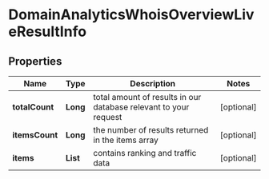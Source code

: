 # DomainAnalyticsWhoisOverviewLiveResultInfo


## Properties

| Name | Type | Description | Notes |
|------------ | ------------- | ------------- | -------------|
**totalCount** | **Long** | total amount of results in our database relevant to your request |[optional]|
**itemsCount** | **Long** | the number of results returned in the items array |[optional]|
**items** | **List<DomainAnalyticsWhoisOverviewLiveItem>** | contains ranking and traffic data |[optional]|